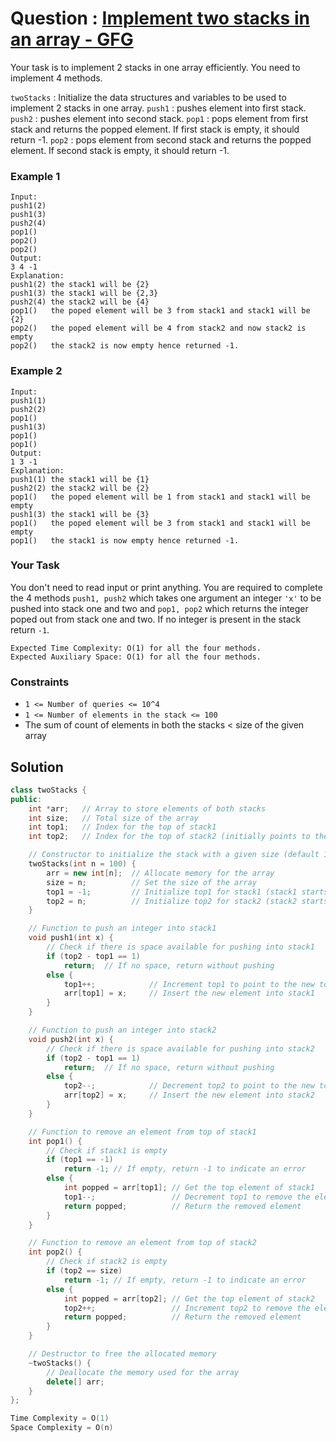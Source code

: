 # Question : [Implement two stacks in an array - GFG](https://www.geeksforgeeks.org/problems/implement-two-stacks-in-an-array/1)

Your task is to implement  2 stacks in one array efficiently. You need to implement 4 methods.

`twoStacks` : Initialize the data structures and variables to be used to implement  2 stacks in one array.
`push1` : pushes element into first stack.
`push2` : pushes element into second stack.
`pop1` : pops element from first stack and returns the popped element. If first stack is empty, it should return -1.
`pop2` : pops element from second stack and returns the popped element. If second stack is empty, it should return -1.

### Example 1

```
Input:
push1(2)
push1(3)
push2(4)
pop1()
pop2()
pop2()
Output:
3 4 -1
Explanation:
push1(2) the stack1 will be {2}
push1(3) the stack1 will be {2,3}
push2(4) the stack2 will be {4}
pop1()   the poped element will be 3 from stack1 and stack1 will be {2}
pop2()   the poped element will be 4 from stack2 and now stack2 is empty
pop2()   the stack2 is now empty hence returned -1.
```

### Example 2

```
Input:
push1(1)
push2(2)
pop1()
push1(3)
pop1()
pop1()
Output:
1 3 -1
Explanation:
push1(1) the stack1 will be {1}
push2(2) the stack2 will be {2}
pop1()   the poped element will be 1 from stack1 and stack1 will be empty
push1(3) the stack1 will be {3}
pop1()   the poped element will be 3 from stack1 and stack1 will be empty
pop1()   the stack1 is now empty hence returned -1.
```

### Your Task
You don't need to read input or print anything. You are required to complete the 4 methods `push1, push2` which takes one argument an integer `'x'` to be pushed into stack one and two and `pop1, pop2` which returns the integer poped out from stack one and two. If no integer is present in the stack return `-1`.

```
Expected Time Complexity: O(1) for all the four methods.
Expected Auxiliary Space: O(1) for all the four methods.
```

### Constraints

-   `1 <= Number of queries <= 10^4`
-   `1 <= Number of elements in the stack <= 100`
-   The sum of count of elements in both the stacks < size of the given array

## Solution

```Cpp
class twoStacks {
public:
    int *arr;   // Array to store elements of both stacks
    int size;   // Total size of the array
    int top1;   // Index for the top of stack1
    int top2;   // Index for the top of stack2 (initially points to the end of the array)

    // Constructor to initialize the stack with a given size (default 100)
    twoStacks(int n = 100) {
        arr = new int[n];  // Allocate memory for the array
        size = n;          // Set the size of the array
        top1 = -1;         // Initialize top1 for stack1 (stack1 starts from index 0)
        top2 = n;          // Initialize top2 for stack2 (stack2 starts from the end of the array)
    }

    // Function to push an integer into stack1
    void push1(int x) {
        // Check if there is space available for pushing into stack1
        if (top2 - top1 == 1) 
            return;  // If no space, return without pushing
        else {
            top1++;            // Increment top1 to point to the new top of stack1
            arr[top1] = x;     // Insert the new element into stack1
        }
    }

    // Function to push an integer into stack2
    void push2(int x) {
        // Check if there is space available for pushing into stack2
        if (top2 - top1 == 1) 
            return;  // If no space, return without pushing
        else {
            top2--;            // Decrement top2 to point to the new top of stack2
            arr[top2] = x;     // Insert the new element into stack2
        }
    }

    // Function to remove an element from top of stack1
    int pop1() {
        // Check if stack1 is empty
        if (top1 == -1)
            return -1; // If empty, return -1 to indicate an error
        else {
            int popped = arr[top1]; // Get the top element of stack1
            top1--;                 // Decrement top1 to remove the element
            return popped;          // Return the removed element
        }
    }

    // Function to remove an element from top of stack2
    int pop2() {
        // Check if stack2 is empty
        if (top2 == size)
            return -1; // If empty, return -1 to indicate an error
        else {
            int popped = arr[top2]; // Get the top element of stack2
            top2++;                 // Increment top2 to remove the element
            return popped;          // Return the removed element
        }
    }

    // Destructor to free the allocated memory
    ~twoStacks() {
        // Deallocate the memory used for the array
        delete[] arr;
    }
};

Time Complexity = O(1)
Space Complexity = O(n)
```